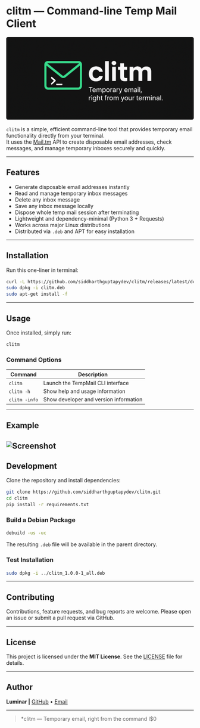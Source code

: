 # clitm — Command-line Temp Mail Client

<img src="https://raw.githubusercontent.com/SiddharthGuptaPyDev/clitm/refs/heads/main/img/clitm-banner-rounded.png" alt="clitm Banner" style="max-width: 100%; height: auto;"/>

`clitm` is a simple, efficient command-line tool that provides temporary email functionality directly from your terminal.  
It uses the [Mail.tm](https://mail.tm) API to create disposable email addresses, check messages, and manage temporary inboxes securely and quickly.

---

## Features

- Generate disposable email addresses instantly
- Read and manage temporary inbox messages
- Delete any inbox message
- Save any inbox message locally
- Dispose whole temp mail session after terminating
- Lightweight and dependency-minimal (Python 3 + Requests)
- Works across major Linux distributions
- Distributed via `.deb` and APT for easy installation

---

## Installation
Run this one-liner in terminal:
```bash
curl -L https://github.com/siddharthguptapydev/clitm/releases/latest/download/clitm_1.0.0-1_all.deb -o clitm.deb
sudo dpkg -i clitm.deb
sudo apt-get install -f
```
---

## Usage

Once installed, simply run:

```bash
clitm
```

### Command Options

| Command       | Description                            |
| ------------- | -------------------------------------- |
| `clitm`       | Launch the TempMail CLI interface      |
| `clitm -h`    | Show help and usage information        |
| `clitm -info` | Show developer and version information |

---

## Example
![Screenshot](https://i.ibb.co/tgTHPrZ/Screenshot-20251028-144726.png)
---

## Development

Clone the repository and install dependencies:

```bash
git clone https://github.com/siddharthguptapydev/clitm.git
cd clitm
pip install -r requirements.txt
```

### Build a Debian Package

```bash
debuild -us -uc
```

The resulting `.deb` file will be available in the parent directory.

### Test Installation

```bash
sudo dpkg -i ../clitm_1.0.0-1_all.deb
```

---

## Contributing

Contributions, feature requests, and bug reports are welcome.
Please open an issue or submit a pull request via GitHub.

---

## License

This project is licensed under the **MIT License**.
See the [LICENSE](LICENSE.md) file for details.

---

## Author

**Luminar |**
[GitHub](https://github.com/siddharthguptapydev) • [Email](mailto:siddharthguptaindianboy@gmail.com)

---

> *clitm — Temporary email, right from the command l$0
